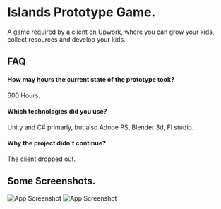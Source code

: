 
# Islands Prototype Game.

A game required by a client on Upwork, where you can grow your kids, collect resources and develop your kids.

## FAQ

#### How may hours the current state of the prototype took?

600 Hours.

#### Which technologies did you use?

Unity and C# primarly, but also Adobe PS, Blender 3d, Fl studio.

#### Why the project didn't continue?

The client dropped out.




## Some Screenshots.


![App Screenshot](https://github.com/MohamedNourSadek/IslandsProtoype/blob/main/Screenshots/5.jpg)
![App Screenshot](https://github.com/MohamedNourSadek/IslandsProtoype/blob/main/Screenshots/3.jpg)


